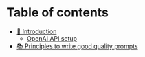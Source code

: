 # Table of contents

* [👋 Introduction](README.md)
  * [OpenAI API setup](introduction/openai-api-setup.md)
* [📚 Principles to write good quality prompts](page.md)
